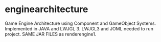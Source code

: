 # enginearchitecture
Game Engine Architecture using Component and GameObject Systems. Implemented in JAVA and LWJGL 3. LWJGL3 and JOML needed to run project. SAME JAR FILES as renderengine1.
